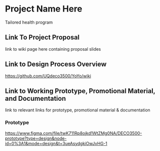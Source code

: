 # Project Name Here
Tailored health program
## Link To Project Proposal
link to wiki page here containing proposal slides

## Link to Design Process Overview
https://github.com/UQdeco3500/YoYo/wiki

## Link to Working Prototype, Promotional Material, and Documentation  
link to relevant links for prototype, promotional material & documentation
### Prototype
https://www.figma.com/file/twK711Rp8ojkd1WtZMg0NA/DECO3500-prototype?type=design&node-id=0%3A1&mode=design&t=3ueAsydgkiOwJvHG-1

